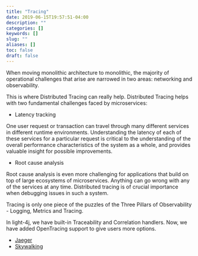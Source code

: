 ```yaml
---
title: "Tracing"
date: 2019-06-15T19:57:51-04:00
description: ""
categories: []
keywords: []
slug: ""
aliases: []
toc: false
draft: false
---
```


When moving monolithic architecture to monolithic, the majority of operational challenges that arise are narrowed in two areas: networking and observability. 

This is where Distributed Tracing can really help. Distributed Tracing helps with two fundamental challenges faced by microservices:

* Latency tracking

One user request or transaction can travel through many different services in different runtime environments. Understanding the latency of each of these services for a particular request is critical to the understanding of the overall performance characteristics of the system as a whole, and provides valuable insight for possible improvements.


* Root cause analysis

Root cause analysis is even more challenging for applications that build on top of large ecosystems of microservices. Anything can go wrong with any of the services at any time. Distributed tracing is of crucial importance when debugging issues in such a system.


Tracing is only one piece of the puzzles of the Three Pillars of Observability - Logging, Metrics and Tracing. 

In light-4j, we have built-in Traceability and Correlation handlers. Now, we have added OpenTracing support to give users more options. 

- [Jaeger](/tutorial/tracing/jaeger/)
- [Skywalking](/tutorial/tracing/skywalking/)